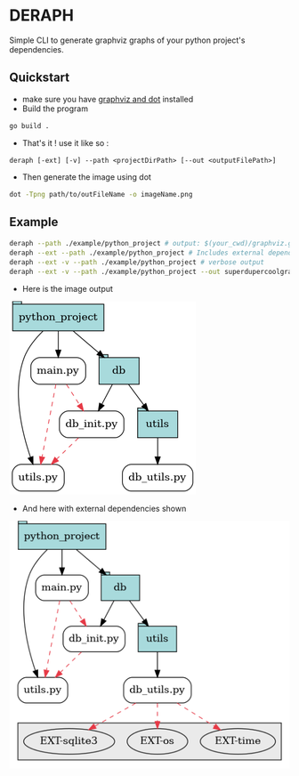 # DERAPH
Simple CLI to generate graphviz graphs of your python project's dependencies.

## Quickstart
- make sure you have [graphviz and dot](https://graphviz.org/download/) installed
- Build the program
```bash
go build .
```
- That's it ! use it like so :
```
deraph [-ext] [-v] --path <projectDirPath> [--out <outputFilePath>]
```
- Then generate the image using dot
```bash
dot -Tpng path/to/outFileName -o imageName.png
```

## Example
```bash
deraph --path ./example/python_project # output: $(your_cwd)/graphviz.gv
deraph --ext --path ./example/python_project # Includes external dependencies
deraph --ext -v --path ./example/python_project # verbose output
deraph --ext -v --path ./example/python_project --out superdupercoolgraph.gv
```

- Here is the image output

![Project dependency graph](images/pyproject_graph.png "Project dependency graph")

- And here with external dependencies shown

![Project dependency graph with external dependencies shown](images/ext_dep_pyproject_graph.png "Project dependency graph with external dependencies shown")
